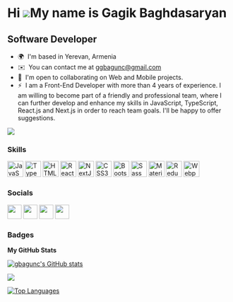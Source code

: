 Hi ![](https://user-images.githubusercontent.com/18350557/176309783-0785949b-9127-417c-8b55-ab5a4333674e.gif)My name is Gagik Baghdasaryan
==========================================================================================================================================

Software Developer
------------------

* 🌍  I'm based in Yerevan, Armenia
* ✉️  You can contact me at [ggbagunc@gmail.com](mailto:ggbagunc@gmail.com)
* 🤝  I'm open to collaborating on Web and Mobile projects.
* ⚡  I am a Front-End Developer with more than 4 years of experience. I am willing to become part of a friendly and professional team, where I can further develop and enhance my skills in JavaScript, TypeScript, React.js and Next.js in order to reach team goals. I'll be happy to offer suggestions.

<a href="https://www.github.com/gbagunc" target="_blank" rel="noreferrer"><img
src="https://img.shields.io/github/followers/gbagunc?logo=github&style=for-the-badge&color=0f172a&labelColor=171717" /></a>

### Skills


<p align="left">
<a href="https://developer.mozilla.org/en-US/docs/Web/JavaScript" target="_blank" rel="noreferrer"><img src="https://raw.githubusercontent.com/danielcranney/readme-generator/main/public/icons/skills/javascript-colored.svg" width="36" height="36" alt="JavaScript" /></a>
<a href="https://www.typescriptlang.org/" target="_blank" rel="noreferrer"><img src="https://raw.githubusercontent.com/danielcranney/readme-generator/main/public/icons/skills/typescript-colored.svg" width="36" height="36" alt="TypeScript" /></a>
<a href="https://developer.mozilla.org/en-US/docs/Glossary/HTML5" target="_blank" rel="noreferrer"><img src="https://raw.githubusercontent.com/danielcranney/readme-generator/main/public/icons/skills/html5-colored.svg" width="36" height="36" alt="HTML5" /></a>
<a href="https://reactjs.org/" target="_blank" rel="noreferrer"><img src="https://raw.githubusercontent.com/danielcranney/readme-generator/main/public/icons/skills/react-colored.svg" width="36" height="36" alt="React" /></a>
<a href="https://nextjs.org/docs" target="_blank" rel="noreferrer"><img src="https://raw.githubusercontent.com/danielcranney/readme-generator/main/public/icons/skills/nextjs-colored.svg" width="36" height="36" alt="NextJs" /></a>
<a href="https://www.w3.org/TR/CSS/#css" target="_blank" rel="noreferrer"><img src="https://raw.githubusercontent.com/danielcranney/readme-generator/main/public/icons/skills/css3-colored.svg" width="36" height="36" alt="CSS3" /></a>
<a href="https://getbootstrap.com/" target="_blank" rel="noreferrer"><img src="https://raw.githubusercontent.com/danielcranney/readme-generator/main/public/icons/skills/bootstrap-colored.svg" width="36" height="36" alt="Bootstrap" /></a>
<a href="https://sass-lang.com/" target="_blank" rel="noreferrer"><img src="https://raw.githubusercontent.com/danielcranney/readme-generator/main/public/icons/skills/sass-colored.svg" width="36" height="36" alt="Sass" /></a>
<a href="https://mui.com/" target="_blank" rel="noreferrer"><img src="https://raw.githubusercontent.com/danielcranney/readme-generator/main/public/icons/skills/materialui-colored.svg" width="36" height="36" alt="Material UI" /></a>
<a href="https://redux.js.org/" target="_blank" rel="noreferrer"><img src="https://raw.githubusercontent.com/danielcranney/readme-generator/main/public/icons/skills/redux-colored.svg" width="36" height="36" alt="Redux" /></a>
<a href="https://webpack.js.org/" target="_blank" rel="noreferrer"><img src="https://raw.githubusercontent.com/danielcranney/readme-generator/main/public/icons/skills/webpack-colored.svg" width="36" height="36" alt="Webpack" /></a>
</p>


### Socials

<p align="left"> <a href="https://codesandbox.io/u/dashboard/recent?workspace=23e0f177-c1fc-47c2-bda4-1608f1750183" target="_blank" rel="noreferrer"><img src="https://raw.githubusercontent.com/danielcranney/readme-generator/main/public/icons/socials/codesandbox.svg" width="32" height="32" /></a> <a href="https://www.github.com/gbagunc" target="_blank" rel="noreferrer"><img src="https://raw.githubusercontent.com/danielcranney/readme-generator/main/public/icons/socials/github.svg" width="32" height="32" /></a> <a href="http://www.instagram.com/g_bagunc" target="_blank" rel="noreferrer"><img src="https://raw.githubusercontent.com/danielcranney/readme-generator/main/public/icons/socials/instagram.svg" width="32" height="32" /></a> <a href="https://www.linkedin.com/in/gagik-baghdasaryan-4b7283210" target="_blank" rel="noreferrer"><img src="https://raw.githubusercontent.com/danielcranney/readme-generator/main/public/icons/socials/linkedin.svg" width="32" height="32" /></a></p>

### Badges

<b>My GitHub Stats</b>

<a href="http://www.github.com/gbagunc"><img src="https://github-readme-stats.vercel.app/api?username=gbagunc&show_icons=true&hide=&count_private=true&title_color=22c55e&text_color=64748b&icon_color=0f172a&bg_color=171717&hide_border=true&show_icons=true" alt="gbagunc's GitHub stats" /></a>

<a href="http://www.github.com/gbagunc"><img src="https://github-readme-streak-stats.herokuapp.com/?user=gbagunc&stroke=64748b&background=171717&ring=22c55e&fire=22c55e&currStreakNum=64748b&currStreakLabel=22c55e&sideNums=64748b&sideLabels=64748b&dates=64748b&hide_border=true" /></a>

<a href="https://github.com/gbagunc" align="left"><img src="https://github-readme-stats.vercel.app/api/top-langs/?username=gbagunc&langs_count=10&title_color=22c55e&text_color=64748b&icon_color=0f172a&bg_color=171717&hide_border=true&locale=en&custom_title=Top%20%Languages" alt="Top Languages" /></a>
